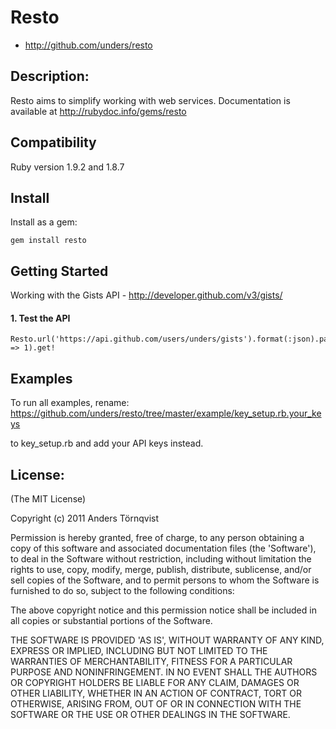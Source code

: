 # Resto

* http://github.com/unders/resto

## Description:

Resto aims to simplify working with web services.
Documentation is available at http://rubydoc.info/gems/resto

## Compatibility

Ruby version 1.9.2 and 1.8.7

## Install

Install as a gem:

    gem install resto

## Getting Started

Working with the Gists API - http://developer.github.com/v3/gists/

#### 1. Test the API

    Resto.url('https://api.github.com/users/unders/gists').format(:json).params(:per_page => 1).get!

## Examples

To run all examples, rename:
    https://github.com/unders/resto/tree/master/example/key_setup.rb.your_keys

to key_setup.rb and add your API keys instead.



## License:

(The MIT License)

Copyright (c) 2011 Anders Törnqvist

Permission is hereby granted, free of charge, to any person obtaining
a copy of this software and associated documentation files (the
'Software'), to deal in the Software without restriction, including
without limitation the rights to use, copy, modify, merge, publish,
distribute, sublicense, and/or sell copies of the Software, and to
permit persons to whom the Software is furnished to do so, subject to
the following conditions:

The above copyright notice and this permission notice shall be
included in all copies or substantial portions of the Software.

THE SOFTWARE IS PROVIDED 'AS IS', WITHOUT WARRANTY OF ANY KIND,
EXPRESS OR IMPLIED, INCLUDING BUT NOT LIMITED TO THE WARRANTIES OF
MERCHANTABILITY, FITNESS FOR A PARTICULAR PURPOSE AND NONINFRINGEMENT.
IN NO EVENT SHALL THE AUTHORS OR COPYRIGHT HOLDERS BE LIABLE FOR ANY
CLAIM, DAMAGES OR OTHER LIABILITY, WHETHER IN AN ACTION OF CONTRACT,
TORT OR OTHERWISE, ARISING FROM, OUT OF OR IN CONNECTION WITH THE
SOFTWARE OR THE USE OR OTHER DEALINGS IN THE SOFTWARE.
